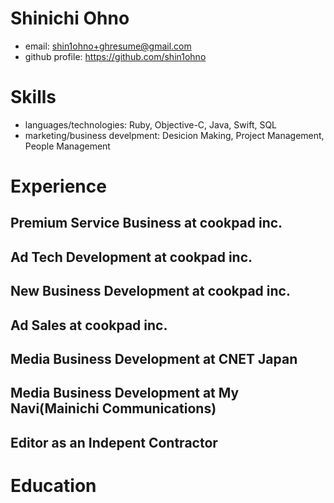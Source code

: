 # Shinichi Ohno

- email: shin1ohno+ghresume@gmail.com
- github profile: https://github.com/shin1ohno

# Skills

- languages/technologies: Ruby, Objective-C, Java, Swift, SQL
- marketing/business develpment: Desicion Making, Project Management,  People Management

# Experience

## Premium Service Business at cookpad inc.

## Ad Tech Development at cookpad inc.

## New Business Development at cookpad inc.

## Ad Sales at cookpad inc.

## Media Business Development at CNET Japan

## Media Business Development at My Navi(Mainichi Communications)

## Editor as an Indepent Contractor

# Education
